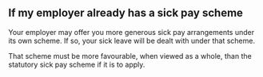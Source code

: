 ##  If my employer already has a sick pay scheme

Your employer may offer you more generous sick pay arrangements under its own
scheme. If so, your sick leave will be dealt with under that scheme.

That scheme must be more favourable, when viewed as a whole, than the
statutory sick pay scheme if it is to apply.
